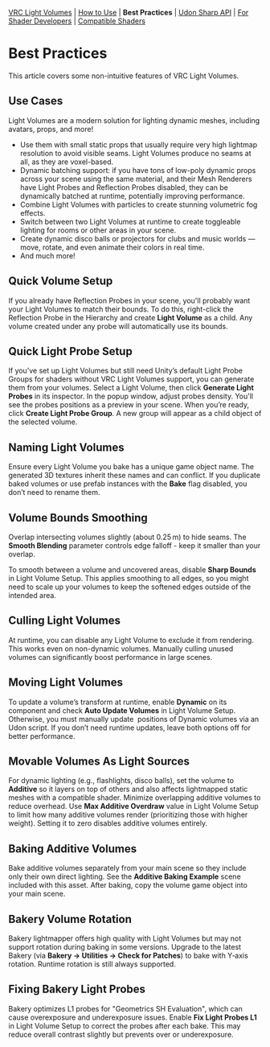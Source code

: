 [VRC Light Volumes](/README.md) | [How to Use](/Documentation/HowToUse.md) | **Best Practices** | [Udon Sharp API](/Documentation/UdonSharpAPI.md) | [For Shader Developers](/Documentation/ForShaderDevelopers.md) | [Compatible Shaders](/Documentation/CompatibleShaders.md)
# Best Practices

This article covers some non-intuitive features of VRC Light Volumes.

## Use Cases

Light Volumes are a modern solution for lighting dynamic meshes, including avatars, props, and more!

- Use them with small static props that usually require very high lightmap resolution to avoid visible seams. Light Volumes produce no seams at all, as they are voxel-based.
- Dynamic batching support: if you have tons of low-poly dynamic props across your scene using the same material, and their Mesh Renderers have Light Probes and Reflection Probes disabled, they can be dynamically batched at runtime, potentially improving performance.
- Combine Light Volumes with particles to create stunning volumetric fog effects.
- Switch between two Light Volumes at runtime to create toggleable lighting for rooms or other areas in your scene.
- Create dynamic disco balls or projectors for clubs and music worlds — move, rotate, and even animate their colors in real time.
- And much more!

## Quick Volume Setup

If you already have Reflection Probes in your scene, you'll probably want your Light Volumes to match their bounds. To do this, right-click the Reflection Probe in the Hierarchy and create **Light Volume** as a child. Any volume created under any probe will automatically use its bounds.

## Quick Light Probe Setup

If you’ve set up Light Volumes but still need Unity’s default Light Probe Groups for shaders without VRC Light Volumes support, you can generate them from your volumes. Select a Light Volume, then click **Generate Light Probes** in its inspector. In the popup window, adjust probes density. You'll see the probes positions as a preview in your scene. When you’re ready, click **Create Light Probe Group**. A new group will appear as a child object of the selected volume.

## Naming Light Volumes

Ensure every Light Volume you bake has a unique game object name. The generated 3D textures inherit these names and can conflict. If you duplicate baked volumes or use prefab instances with the **Bake** flag disabled, you don’t need to rename them.

## Volume Bounds Smoothing

Overlap intersecting volumes slightly (about 0.25 m) to hide seams. The **Smooth Blending** parameter controls edge falloff - keep it smaller than your overlap.

To smooth between a volume and uncovered areas, disable **Sharp Bounds** in Light Volume Setup. This applies smoothing to all edges, so you might need to scale up your volumes to keep the softened edges outside of the intended area.

## Culling Light Volumes

At runtime, you can disable any Light Volume to exclude it from rendering. This works even on non-dynamic volumes. Manually culling unused volumes can significantly boost performance in large scenes.

## Moving Light Volumes

To update a volume’s transform at runtime, enable **Dynamic** on its component and check **Auto Update Volumes** in Light Volume Setup. Otherwise, you must manually update  positions of Dynamic volumes via an Udon script. If you don’t need runtime updates, leave both options off for better performance.

## Movable Volumes As Light Sources

For dynamic lighting (e.g., flashlights, disco balls), set the volume to **Additive** so it layers on top of others and also affects lightmapped static meshes with a compatible shader. Minimize overlapping additive volumes to reduce overhead. Use **Max Additive Overdraw** value in Light Volume Setup to limit how many additive volumes render (prioritizing those with higher weight). Setting it to zero disables additive volumes entirely.

## Baking Additive Volumes

Bake additive volumes separately from your main scene so they include only their own direct lighting. See the **Additive Baking Example** scene included with this asset. After baking, copy the volume game object into your main scene.

## Bakery Volume Rotation

&#x20;Bakery lightmapper offers high quality with Light Volumes but may not support rotation during baking in some versions. Upgrade to the latest Bakery (via **Bakery → Utilities → Check for Patches**) to bake with Y‑axis rotation. Runtime rotation is still always supported.

## Fixing Bakery Light Probes

Bakery optimizes L1 probes for "Geometrics SH Evaluation", which can cause overexposure and underexposure issues. Enable **Fix Light Probes L1** in Light Volume Setup to correct the probes after each bake. This may reduce overall contrast slightly but prevents over or underexposure.
